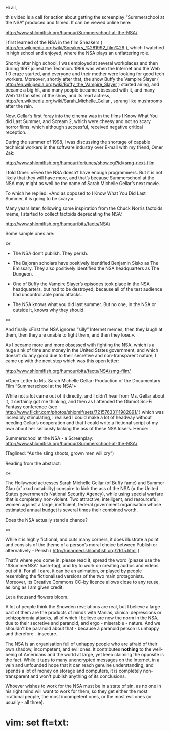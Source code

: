 Hi all,

this video is a call for action about getting the screenplay
“Summerschool at the NSA” produced and filmed. It can be viewed online
here:

http://www.shlomifish.org/humour/Summerschool-at-the-NSA/

I first learned of the NSA in the film Sneakers (
http://en.wikipedia.org/wiki/Sneakers_%281992_film%29 ), which I watched in
high school and enjoyed, where the NSA plays an unflattering role.

Shortly after high school, I was employed at several workplaces and then
during 1997 joined the Technion. 1996 was when the Internet and the Web 1.0
craze started, and everyone and their mother were looking for good tech workers.
Moreover, shortly after that, the show Buffy the Vampire Slayer
( http://en.wikipedia.org/wiki/Buffy_the_Vampire_Slayer ) started airing,
and became a big hit,
and many people became obsessed with it, and many Web 1.0 fan sites of the show,
and its lead actress, http://en.wikipedia.org/wiki/Sarah_Michelle_Gellar ,
sprang like mushrooms after the rain.

Now, Gellar’s first foray into the cinema was in the films I Know What You
did Last Summer, and Scream 2, which were cheesy and not so scary horror films,
which although successful, received negative critical reception.

During the summer of 1998, I was discussing the shortage of capable technical
workers in the software industry over E-mail with my friend, Omer Zak:

http://www.shlomifish.org/humour/fortunes/show.cgi?id=smg-next-film

I told Omer: «Even the NSA doesn’t have enough programmers. But it is not
likely that they will have more, and that’s because Summerschool at the NSA
may might as well be the name of Sarah Michelle Gellar’s next movie.

To which he replied: «And as opposed to I Know What You Did Last Summer,
it is going to be scary.»

Many years later, following some inspiration from the Chuck Norris
factoids meme, I started to collect factoids deprecating the NSA:

http://www.shlomifish.org/humour/bits/facts/NSA/

Some sample ones are:

««

* The NSA don’t publish. They perish.

* The Bajoran scholars have positively identified
Benjamin Sisko as The Emissary. They also positively
identified the NSA headquarters as The Dungeon.

* One of Buffy the Vampire Slayer’s episodes took place
in the NSA headquarters, but had to be destroyed, because
all of the test audience had uncontrollable panic attacks.

* The NSA knows what you did last summer. But no one, in
the NSA or outside it, knows why they should.

»»

And finally «First the NSA ignores “silly” Internet memes,
then they laugh at them, then they are unable to fight them,
and then they lose.».

As I became more and more obsessed with fighting the NSA, which is a
huge sink of time and money in the United States government, and which
doesn’t do any good due to their secretive and non-transparent nature,
I came up with the next step which was this open letter:

http://www.shlomifish.org/humour/bits/facts/NSA/smg-film/

«Open Letter to Ms. Sarah Michelle Gellar: Production of the
Documentary Film “Summerschool at the NSA”»

While not a lot came out of it directly, and I didn’t hear from
Ms. Gellar about it, it certainly got me thinking, and then as I
attended the Olamot Sci-Fi Fantasy conference (see
http://www.flickr.com/photos/shlomif/sets/72157633111982891/ ) which was
incredibly stimulating, I realised I could make a lot of headway without
needing Gellar’s cooperation and that I could write a fictional script
of my own about her seriously kicking the ass of these NSA losers. Hence:

Summerschool at the NSA - a Screenplay:
http://www.shlomifish.org/humour/Summerschool-at-the-NSA/

(Taglined: “As the sling shoots, grown men will cry”)

Reading from the abstract:

««

The Hollywood actresses Sarah Michelle Gellar (of Buffy fame) and Summer Glau
(of xkcd notability) conspire to kick the ass of the NSA (= the United States
government’s National Security Agency), while using special warfare that is
completely non-violent. Two attractive, intelligent, and resourceful, women
against a large, inefficient, federal government organisation whose estimated
annual budget is several times their combined worth.

Does the NSA actually stand a chance?

»»

While it is highly fictional, and cuts many corners, it does illustrate
a point and consists of the theme of a person’s moral choice between
Publish or alternatively - Perish (
http://unarmed.shlomifish.org/2615.html ).

That's where you come in: please read it, spread the word (please use the "#SummerNSA" hash-tag), and try to work on creating audios and videos
out of it. For all I care, it can be an animation, or played by people resembling the
fictionalised versions of the two main protagonists. Moreover, its Creative
Commons CC-by licence allows close to any reuse, as long as I am given credit.

Let a thousand flowers bloom.

A lot of people think the Snowden revelations are real, but I believe a
large part of them are the products of minds with Manias, clinical
depressions or schizophrenia attacks, all of which I believe are now the
norm in the NSA, due to their secretive and paranoid, and
ergo - miserable - nature. And we shouldn't be paranoid about that - because
a paranoid person is unhappy and therefore - insecure.

The NSA is an organisation full of unhappy people who are afraid of their own
shadow, incompetent, and evil ones. It contributes **nothing** to the
well-being of Americans and the world at large, yet keep claiming the opposite
is the fact. While it taps to many unencrypted messages on the Internet, in
a vein and unfounded hope that it can reach genuine understanding, and spends
a lot of money on storage and computers, it is completely non-transparent
and won't publish anything of its conclusions.

Whoever wishes to work for the NSA must be in a state
of sin, as no one in his right mind will want to work for them, so they get
either the most irrational people, the most incompetent ones, or the most
evil ones (or usually - all three).

# vim: set ft=txt:

